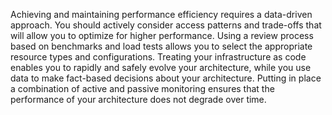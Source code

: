 Achieving and maintaining performance efficiency requires a data-driven approach. You should actively consider access patterns and trade-offs that will allow you to optimize for higher performance. Using a review process based on benchmarks and load tests allows you to select the appropriate resource types and configurations. Treating your infrastructure as code enables you to rapidly and safely evolve your architecture, while you use data to make fact-based decisions about your architecture. Putting in place a combination of active and passive monitoring ensures that the performance of your architecture does not degrade over time.